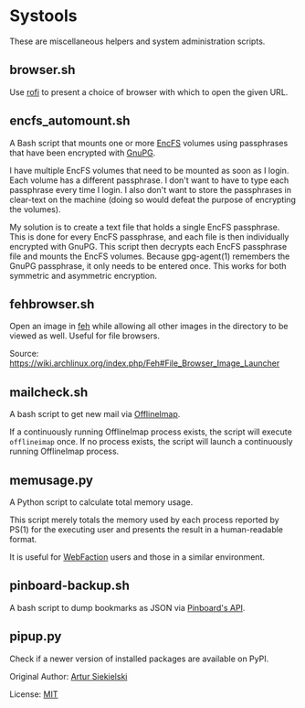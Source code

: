 Systools
========

These are miscellaneous helpers and system administration scripts.


browser.sh
----------

Use [rofi](https://davedavenport.github.io/rofi/) to present a choice of
browser with which to open the given URL.


encfs_automount.sh
------------------

A Bash script that mounts one or more [EncFS](http://www.arg0.net/encfs)
volumes using passphrases that have been encrypted with
[GnuPG](http://www.gnupg.org/).

I have multiple EncFS volumes that need to be mounted as soon as I login. Each
volume has a different passphrase. I don't want to have to type each passphrase
every time I login. I also don't want to store the passphrases in clear-text on
the machine (doing so would defeat the purpose of encrypting the volumes).

My solution is to create a text file that holds a single EncFS passphrase. This
is done for every EncFS passphrase, and each file is then individually
encrypted with GnuPG. This script then decrypts each EncFS passphrase file and
mounts the EncFS volumes. Because gpg-agent(1) remembers the GnuPG passphrase,
it only needs to be entered once. This works for both symmetric and asymmetric
encryption.


fehbrowser.sh
-------------

Open an image in [feh](http://feh.finalrewind.org/) while allowing all other
images in the directory to be viewed as well. Useful for file browsers.

Source: https://wiki.archlinux.org/index.php/Feh#File_Browser_Image_Launcher


mailcheck.sh
------------

A bash script to get new mail via [OfflineImap](http://offlineimap.org/).

If a continuously running OfflineImap process exists, the script will execute
`offlineimap` once. If no process exists, the script will launch a continuously
running OfflineImap process.


memusage.py
-----------

A Python script to calculate total memory usage.

This script merely totals the memory used by each process reported by PS(1) for
the executing user and presents the result in a human-readable format.

It is useful for [WebFaction](http://www.webfaction.com/) users and those in a
similar environment.


pinboard-backup.sh
------------------

A bash script to dump bookmarks as JSON via [Pinboard's API](https://pinboard.in/api/).


pipup.py
--------

Check if a newer version of installed packages are available on PyPI.

Original Author: [Artur Siekielski](http://code.activestate.com/recipes/577708-check-for-package-updates-on-pypi-works-best-in-pi/)

License: [MIT](http://opensource.org/licenses/mit-license.php/)
